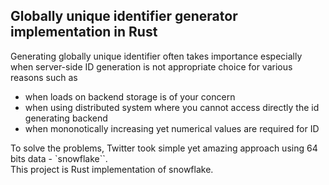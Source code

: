 ## Globally unique identifier generator implementation in Rust
Generating globally unique identifier often takes importance especially when server-side ID generation is 
not appropriate choice for various reasons such as<br>
- when loads on backend storage is of your concern
- when using distributed system where you cannot access directly the id generating backend
- when mononotically increasing yet numerical values are required for ID

To solve the problems, Twitter took simple yet amazing approach using 64 bits data - `snowflake``.<br>
This project is Rust implementation of snowflake.